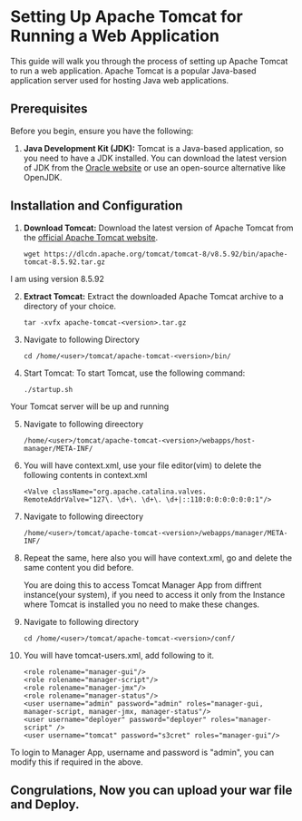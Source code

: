 # Setting Up Apache Tomcat for Running a Web Application

This guide will walk you through the process of setting up Apache Tomcat to run a web application. Apache Tomcat is a popular Java-based application server used for hosting Java web applications.

## Prerequisites

Before you begin, ensure you have the following:

1. **Java Development Kit (JDK):** Tomcat is a Java-based application, so you need to have a JDK installed. You can download the latest version of JDK from the [Oracle website](https://www.oracle.com/java/technologies/javase-downloads.html) or use an open-source alternative like OpenJDK.

## Installation and Configuration

1. **Download Tomcat:** Download the latest version of Apache Tomcat from the [official Apache Tomcat website](https://tomcat.apache.org/download-10.cgi).

   ```shell
   wget https://dlcdn.apache.org/tomcat/tomcat-8/v8.5.92/bin/apache-tomcat-8.5.92.tar.gz

  I am using version 8.5.92 
  
2. **Extract Tomcat:** Extract the downloaded Apache Tomcat archive to a directory of your choice.

   ```shell
   tar -xvfx apache-tomcat-<version>.tar.gz

3. Navigate to following Directory

    ```shell
    cd /home/<user>/tomcat/apache-tomcat-<version>/bin/

4. Start Tomcat: To start Tomcat, use the following command:

    ```shell
    ./startup.sh

Your Tomcat server will be up and running

5. Navigate to following direectory

    ```shell
    /home/<user>/tomcat/apache-tomcat-<version>/webapps/host-manager/META-INF/
    
6. You will have context.xml, use your file editor(vim) to delete the following contents in context.xml
   
    ```shell
    <Valve className="org.apache.catalina.valves. RemoteAddrValve="127\. \d+\. \d+\. \d+|::110:0:0:0:0:0:0:1"/>

7. Navigate to following direectory

    ```shell
    /home/<user>/tomcat/apache-tomcat-<version>/webapps/manager/META-INF/

8. Repeat the same, here also you will have context.xml, go and delete the same content you did before.

   You are doing this to access Tomcat Manager App from diffrent instance(your system), if you need to access it only from the Instance where Tomcat is installed you no need to make these changes.

10. Navigate to following directory

    ```shell
    cd /home/<user>/tomcat/apache-tomcat-<version>/conf/

11. You will have tomcat-users.xml, add following to it.

     ```shell
    <role rolename="manager-gui"/>
    <role rolename="manager-script"/>
    <role rolename="manager-jmx"/>
    <role rolename="manager-status"/>
    <user username="admin" password="admin" roles="manager-gui, manager-script, manager-jmx, manager-status"/>
    <user username="deployer" password="deployer" roles="manager-script" />
    <user username="tomcat" password="s3cret" roles="manager-gui"/>

  To login to Manager App, username and password is "admin", you can modify this if required in the above.

  ## Congrulations, Now you can upload your war file and Deploy.
